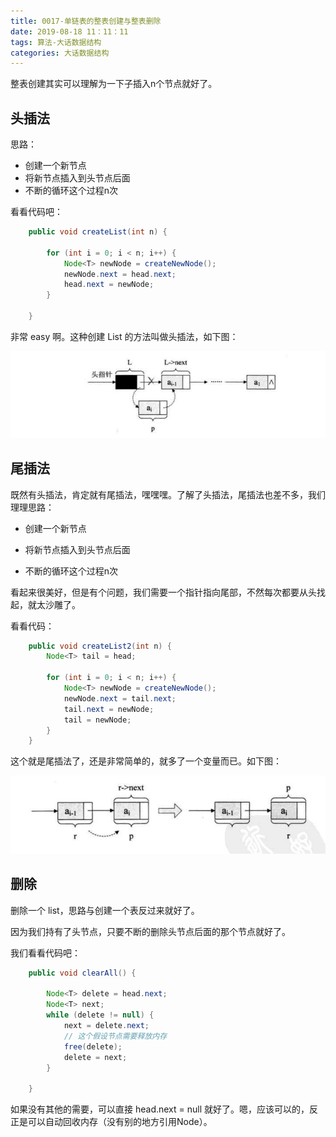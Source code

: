 ```yaml
---
title: 0017-单链表的整表创建与整表删除
date: 2019-08-18 11：11：11
tags: 算法-大话数据结构
categories: 大话数据结构
---
```


整表创建其实可以理解为一下子插入n个节点就好了。



## 头插法

思路：

- 创建一个新节点
- 将新节点插入到头节点后面
- 不断的循环这个过程n次

看看代码吧：

```java
    public void createList(int n) {

        for (int i = 0; i < n; i++) {
            Node<T> newNode = createNewNode();
            newNode.next = head.next;
            head.next = newNode;
        }
        
    }
```

非常 easy 啊。这种创建 List 的方法叫做头插法，如下图：

![](https://github.com/aprz512/pic4aprz512/blob/master/Blog/%E7%AE%97%E6%B3%95/%E5%A4%A7%E8%AF%9D%E6%95%B0%E6%8D%AE%E7%BB%93%E6%9E%84/3-9-1.png?raw=true)



## 尾插法

既然有头插法，肯定就有尾插法，嘿嘿嘿。了解了头插法，尾插法也差不多，我们理理思路：

- 创建一个新节点

- 将新节点插入到头节点后面

- 不断的循环这个过程n次

看起来很美好，但是有个问题，我们需要一个指针指向尾部，不然每次都要从头找起，就太沙雕了。

看看代码：

```java
    public void createList2(int n) {
        Node<T> tail = head;

        for (int i = 0; i < n; i++) {
            Node<T> newNode = createNewNode();
            newNode.next = tail.next;
            tail.next = newNode;
            tail = newNode;
        }
    }
```

这个就是尾插法了，还是非常简单的，就多了一个变量而已。如下图：

![](https://github.com/aprz512/pic4aprz512/blob/master/Blog/%E7%AE%97%E6%B3%95/%E5%A4%A7%E8%AF%9D%E6%95%B0%E6%8D%AE%E7%BB%93%E6%9E%84/3-9-3.png?raw=true)



## 删除

删除一个 list，思路与创建一个表反过来就好了。

因为我们持有了头节点，只要不断的删除头节点后面的那个节点就好了。

我们看看代码吧：

```java
    public void clearAll() {

        Node<T> delete = head.next;
        Node<T> next;
        while (delete != null) {
            next = delete.next;
            // 这个假设节点需要释放内存
            free(delete);
            delete = next;
        }

    }
```

如果没有其他的需要，可以直接 head.next = null 就好了。嗯，应该可以的，反正是可以自动回收内存（没有别的地方引用Node）。

